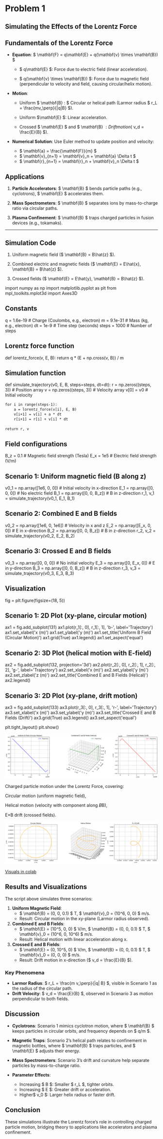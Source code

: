 # Problem 1

## Simulating the Effects of the Lorentz Force

## Fundamentals of the Lorentz Force

- **Equation**: $ \mathbf{F} = q\mathbf{E} + q(\mathbf{v} \times \mathbf{B}) $

  - $ q\mathbf{E} $: Force due to electric field (linear acceleration).

  - $ q(\mathbf{v} \times \mathbf{B}) $: Force due to magnetic field (perpendicular to velocity and field, causing circular/helix motion).

- **Motion**:
  - Uniform $ \mathbf{B} : $ Circular or helical path (Larmor radius  $ r_L = \frac{mv_\perp}{|q|B} $).

  - Uniform  $\mathbf{E} $: Linear acceleration.

  - Crossed $ \mathbf{E} $ and $ \mathbf{B} $: Drift motion ($ v_d = \frac{E}{B} $).

- **Numerical Solution**: Use Euler method to update position and velocity:

  - $ \mathbf{a} = \frac{\mathbf{F}}{m} $
  - $ \mathbf{v}_{n+1} = \mathbf{v}_n + \mathbf{a} \Delta t $
  - $ \mathbf{r}_{n+1} = \mathbf{r}_n + \mathbf{v}_n \Delta t $

## Applications

1. **Particle Accelerators**: $ \mathbf{B} $ bends particle paths (e.g., cyclotrons), $ \mathbf{E} $ accelerates them.

2. **Mass Spectrometers**: $ \mathbf{B} $ separates ions by mass-to-charge ratio via circular paths.

3. **Plasma Confinement**: $ \mathbf{B} $ traps charged particles in fusion devices (e.g., tokamaks).

---

## Simulation Code
1. Uniform magnetic field ($ \mathbf{B} = B\hat{z} $).

2. Combined electric and magnetic fields ($ \mathbf{E} = E\hat{x}, \mathbf{B} = B\hat{z} $).

3. Crossed fields ($ \mathbf{E} = E\hat{y}, \mathbf{B} = B\hat{z} $).

import numpy as np
import matplotlib.pyplot as plt
from mpl_toolkits.mplot3d import Axes3D

## Constants
q = 1.6e-19  # Charge (Coulombs, e.g., electron)
m = 9.1e-31  # Mass (kg, e.g., electron)
dt = 1e-9    # Time step (seconds)
steps = 1000 # Number of steps

## Lorentz force function
def lorentz_force(v, E, B):
    return q * (E + np.cross(v, B)) / m

## Simulation function
def simulate_trajectory(v0, E, B, steps=steps, dt=dt):
    r = np.zeros((steps, 3))  # Position array
    v = np.zeros((steps, 3))  # Velocity array
    v[0] = v0  # Initial velocity
    
    for i in range(steps-1):
        a = lorentz_force(v[i], E, B)
        v[i+1] = v[i] + a * dt
        r[i+1] = r[i] + v[i] * dt
    
    return r, v

## Field configurations
B_z = 0.1  # Magnetic field strength (Tesla)
E_x = 1e5  # Electric field strength (V/m)

## Scenario 1: Uniform magnetic field (B along z)
v0_1 = np.array([1e6, 0, 0])  # Initial velocity in x-direction
E_1 = np.array([0, 0, 0])     # No electric field
B_1 = np.array([0, 0, B_z])   # B in z-direction
r_1, v_1 = simulate_trajectory(v0_1, E_1, B_1)

## Scenario 2: Combined E and B fields
v0_2 = np.array([1e6, 0, 1e6])  # Velocity in x and z
E_2 = np.array([E_x, 0, 0])     # E in x-direction
B_2 = np.array([0, 0, B_z])     # B in z-direction
r_2, v_2 = simulate_trajectory(v0_2, E_2, B_2)

## Scenario 3: Crossed E and B fields
v0_3 = np.array([0, 0, 0])      # No initial velocity
E_3 = np.array([0, E_x, 0])     # E in y-direction
B_3 = np.array([0, 0, B_z])     # B in z-direction
r_3, v_3 = simulate_trajectory(v0_3, E_3, B_3)

## Visualization
fig = plt.figure(figsize=(18, 5))

## Scenario 1: 2D Plot (xy-plane, circular motion)
ax1 = fig.add_subplot(131)
ax1.plot(r_1[:, 0], r_1[:, 1], 'b-', label='Trajectory')
ax1.set_xlabel('x (m)')
ax1.set_ylabel('y (m)')
ax1.set_title('Uniform B Field (Circular Motion)')
ax1.grid(True)
ax1.legend()
ax1.set_aspect('equal')

## Scenario 2: 3D Plot (helical motion with E-field)
ax2 = fig.add_subplot(132, projection='3d')
ax2.plot(r_2[:, 0], r_2[:, 1], r_2[:, 2], 'g-', label='Trajectory')
ax2.set_xlabel('x (m)')
ax2.set_ylabel('y (m)')
ax2.set_zlabel('z (m)')
ax2.set_title('Combined E and B Fields (Helical)')
ax2.legend()

## Scenario 3: 2D Plot (xy-plane, drift motion)
ax3 = fig.add_subplot(133)
ax3.plot(r_3[:, 0], r_3[:, 1], 'r-', label='Trajectory')
ax3.set_xlabel('x (m)')
ax3.set_ylabel('y (m)')
ax3.set_title('Crossed E and B Fields (Drift)')
ax3.grid(True)
ax3.legend()
ax3.set_aspect('equal')

plt.tight_layout()
plt.show()

![alt text](image.png)

Charged particle motion under the Lorentz Force, covering:

Circular motion (uniform magnetic field),

Helical motion (velocity with component along 
𝐵B),

E×B drift (crossed fields).


![alt text](image-1.png)

[Visuals in colab](https://colab.research.google.com/drive/1wAqPN3cKLa-XC7hSP1EzEbI3Ms_BOJNe?usp=sharing)

## Results and Visualizations
The script above simulates three scenarios:
1. **Uniform Magnetic Field**:
   - $ \mathbf{B} = (0, 0, 0.1) $ T, $ \mathbf{v}_0 = (10^6, 0, 0) $ m/s.
   - Result: Circular motion in the xy-plane (Larmor radius observed).
2. **Combined E and B Fields**:
   - $ \mathbf{E} = (10^5, 0, 0) $ V/m, $ \mathbf{B} = (0, 0, 0.1) $ T, $ \mathbf{v}_0 = (10^6, 0, 10^6) $ m/s.
   - Result: Helical motion with linear acceleration along x.
3. **Crossed E and B Fields**:
   - $ \mathbf{E} = (0, 10^5, 0) $ V/m, $ \mathbf{B} = (0, 0, 0.1) $ T, $ \mathbf{v}_0 = (0, 0, 0) $ m/s.
   - Result: Drift motion in x-direction ($ v_d = \frac{E}{B} $).

### Key Phenomena
- **Larmor Radius**: $ r_L = \frac{m v_\perp}{|q| B} $, visible in Scenario 1 as the radius of the circular path.
- **Drift Velocity**: $ v_d = \frac{E}{B} $, observed in Scenario 3 as motion perpendicular to both fields.

## Discussion
- **Cyclotrons**: Scenario 1 mimics cyclotron motion, where $ \mathbf{B} $ keeps particles in circular orbits, and frequency depends on $ q/m $.
- **Magnetic Traps**: Scenario 2’s helical path relates to confinement in magnetic bottles, where $ \mathbf{B} $ traps particles, and $ \mathbf{E} $ adjusts their energy.
- **Mass Spectrometers**: Scenario 3’s drift and curvature help separate particles by mass-to-charge ratio.

- **Parameter Effects**:
  - Increasing $ B $: Smaller $ r_L $, tighter orbits.
  - Increasing $ E $: Greater drift or acceleration.
  - Higher$ v_0 $: Larger helix radius or faster drift.


## Conclusion
These simulations illustrate the Lorentz force’s role in controlling charged particle motion, bridging theory to applications like accelerators and plasma confinement.
